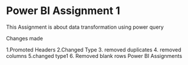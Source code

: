 
# Power BI Assignment 1

This Assignment is about data transformation using power query 

Changes made

1.Promoted Headers
2.Changed Type
3. removed duplicates
4. removed columns
5.changed type1
6. Removed blank rows
Power BI Assignments
